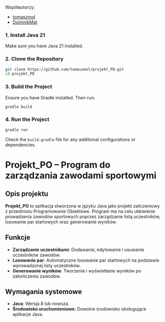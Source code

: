 
Współautorzy:
- [tomaszmol](https://github.com/tomaszmol)
- [DominikMat](https://github.com/DominikMat)

### 1. Install Java 21
Make sure you have Java 21 installed.

### 2. Clone the Repository
```bash
git clone https://github.com/tomaszmol/projekt_PO.git
cd projekt_PO
```

### 3. Build the Project
Ensure you have Gradle installed. Then run:
```bash
gradle build
```

### 4. Run the Project
```bash
gradle run
```

Check the `build.gradle` file for any additional configurations or dependencies.


# Projekt_PO – Program do zarządzania zawodami sportowymi

## Opis projektu

**Projekt_PO** to aplikacja stworzona w języku Java jako projekt zaliczeniowy z przedmiotu Programowanie Obiektowe. Program ma na celu ułatwienie prowadzenia zawodów sportowych poprzez zarządzanie listą uczestników, losowanie par startowych oraz generowanie wyników.

## Funkcje

- **Zarządzanie uczestnikami**: Dodawanie, edytowanie i usuwanie uczestników zawodów.
- **Losowanie par**: Automatyczne losowanie par startowych na podstawie wprowadzonej listy uczestników.
- **Generowanie wyników**: Tworzenie i wyświetlanie wyników po zakończeniu zawodów.

## Wymagania systemowe

- **Java**: Wersja 8 lub nowsza.
- **Środowisko uruchomieniowe**: Dowolne środowisko obsługujące aplikacje Java.


